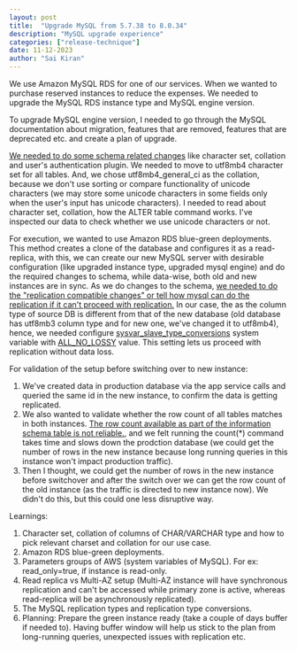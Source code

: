 ```yaml
---
layout: post
title:  "Upgrade MySQL from 5.7.38 to 8.0.34"
description: "MySQL upgrade experience"
categories: ["release-technique"]
date: 11-12-2023
author: "Sai Kiran"
---
```

We use Amazon MySQL RDS for one of our services. When we wanted to purchase reserved instances to reduce the expenses. We needed to upgrade the MySQL RDS instance type and MySQL engine version.

To upgrade MySQL engine version, I needed to go through the MySQL documentation about migration, features that are removed, features that are deprecated etc. and create a plan of upgrade.

[We needed to do some schema related changes](https://planetscale.com/blog/upgrading-to-mysql-8) like character set, collation and user's authentication plugin.
We needed to move to utf8mb4 character set for all tables. And, we chose utf8mb4_general_ci as the collation, because we don't use sorting or compare functionality of unicode characters (we may store some unicode characters in some fields only when the user's input has unicode characters). I needed to read about character set, collation, how the ALTER table command works. I've inspected our data to check whether we use unicode characters or not.

For execution, we wanted to use Amazon RDS blue-green deployments. 
This method creates a clone of the database and configures it as a read-replica, with this, we can create our new MySQL server with desirable configuration (like upgraded instance type, upgraded mysql engine) and do the required changes to schema, while data-wise, both old and new instances are in sync. As we do changes to the schema, [we needed to do the "replication compatible changes" or tell how mysql can do the replication if it can't proceed with replication.](https://dev.mysql.com/doc/mysql-replication-excerpt/5.7/en/replication-features-different-data-types.html)
In our case, the as the column type of source DB is different from that of the new database (old database has utf8mb3 column type and for new one, we've changed it to utf8mb4), hence, we needed configure [sysvar_slave_type_conversions](https://dev.mysql.com/doc/refman/8.0/en/replication-options-replica.html#sysvar_slave_type_conversions) system variable with [ALL_NO_LOSSY](https://dev.mysql.com/doc/mysql-replication-excerpt/5.7/en/replication-features-different-data-types.html) value. This setting lets us proceed with replication without data loss.

For validation of the setup before switching over to new instance:
1. We've created data in production database via the app service calls and queried the same id in the new instance, to confirm the data is getting replicated.
2. We also wanted to validate whether the row count of all tables matches in both instances. [The row count available as part of the information schema table is not reliable.](https://dev.mysql.com/doc/mysql-infoschema-excerpt/5.7/en/information-schema-tables-table.html), and we felt running the count(*) command takes time and slows down the prodction database (we could get the number of rows in the new instance because long running queries in this instance won't impact production traffic).
3. Then I thought, we could get the number of rows in the new instance before switchover and after the switch over we can get the row count of the old instance (as the traffic is directed to new instance now). We didn't do this, but this could one less disruptive way.

Learnings:

1. Character set, collation of columns of CHAR/VARCHAR type and how to pick relevant charset and collation for our use case.
2. Amazon RDS blue-green deployments.
3. Parameters groups of AWS (system variables of MySQL). For ex: read_only=true, if instance is read-only.
4. Read replica vs Multi-AZ setup (Multi-AZ instance will have synchronous replication and can't be accessed while primary zone is active, whereas read-replica will be asynchronously replicated).
5. The MySQL replication types and replication type conversions.
6. Planning: Prepare the green instance ready (take a couple of days buffer if needed to). Having buffer window will help us stick to the plan from long-running queries, unexpected issues with replication etc.
